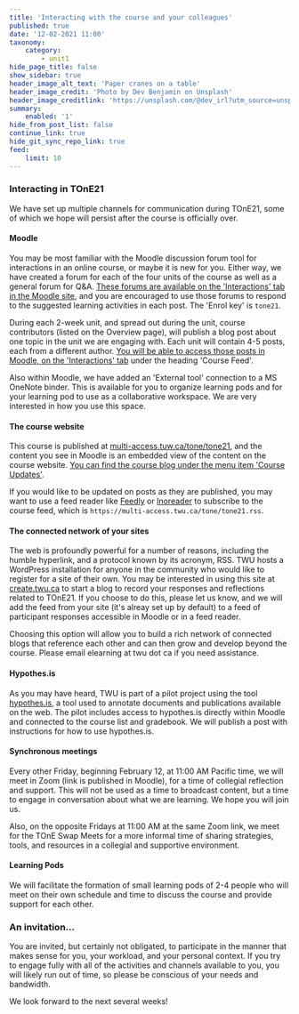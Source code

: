 ```yaml
---
title: 'Interacting with the course and your colleagues'
published: true
date: '12-02-2021 11:00'
taxonomy:
    category:
        - unit1
hide_page_title: false
show_sidebar: true
header_image_alt_text: 'Paper cranes on a table'
header_image_credit: 'Photo by Dev Benjamin on Unsplash'
header_image_creditlink: 'https://unsplash.com/@dev_irl?utm_source=unsplash&amp;utm_medium=referral&amp;utm_content=creditCopyText'
summary:
    enabled: '1'
hide_from_post_list: false
continue_link: true
hide_git_sync_repo_link: true
feed:
    limit: 10
---
```


### Interacting in TOnE21

We have set up multiple channels for communication during TOnE21, some of which we hope will persist after the course is officially over.

#### Moodle
You may be most familiar with the Moodle discussion forum tool for interactions in an online course, or maybe it is new for you. Either way, we have created a forum for each of the four units of the course as well as a general forum for Q&A. [These forums are available on the 'Interactions' tab in the Moodle site](https://learn.twu.ca/course/view.php?id=17949&section=2), and you are encouraged to use those forums to respond to the suggested learning activities in each post. The 'Enrol key' is `tone21`.

During each 2-week unit, and spread out during the unit, course contributors (listed on the Overview page), will publish a blog post about one topic in the unit we are engaging with. Each unit will contain 4-5 posts, each from a different author. [You will be able to access those posts in Moodle, on the 'Interactions' tab](https://learn.twu.ca/course/view.php?id=17949&section=2) under the heading 'Course Feed'.

Also within Moodle, we have added an 'External tool' connection to a MS OneNote binder. This is available for you to organize learning pods and for your learning pod to use as a collaborative workspace. We are very interested in how you use this space.

#### The course website

This course is published at [multi-access.tuw.ca/tone/tone21](https://multi-access.tuw.ca/tone/tone21), and the content you see in Moodle is an embedded view of the content on the course website. [You can find the course blog under the menu item 'Course Updates'](https://multi-access.twu.ca/tone/tone21/blog).

If you would like to be updated on posts as they are published, you may want to use a feed reader like [Feedly](https://feedly.com) or [Inoreader](https://inoreader.com) to subscribe to the course feed, which is `https://multi-access.twu.ca/tone/tone21.rss`.

#### The connected network of your sites
The web is profoundly powerful for a number of reasons, including the humble hyperlink, and a protocol known by its acronym, RSS. TWU hosts a WordPress installation for anyone in the community who would like to register for a site of their own. You may be interested in using this site at [create.twu.ca](https://create.twu.ca) to start a blog to record your responses and reflections related to TOnE21. If you choose to do this, please let us know, and we will add the feed from your site (it's alreay set up by default) to a feed of participant responses accessible in Moodle or in a feed reader.

Choosing this option will allow you to build a rich network of connected blogs that reference each other and can then grow and develop beyond the course. Please email elearning at twu dot ca if you need assistance.

#### Hypothes.is

As you may have heard, TWU is part of a pilot project using the tool [hypothes.is](https://hypothes.is), a tool used to annotate documents and publications available on the web. The pilot includes access to hypothes.is directly within Moodle and connected to the course list and gradebook. We will publish a post with instructions for how to use hypothes.is.

#### Synchronous meetings

Every other Friday, beginning February 12, at 11:00 AM Pacific time, we will meet in Zoom (link is published in Moodle), for a time of collegial reflection and support. This will not be used as a time to broadcast content, but a time to engage in conversation about what we are learning. We hope you will join us.

Also, on the opposite Fridays at 11:00 AM at the same Zoom link, we meet for the TOnE Swap Meets for a more informal time of sharing strategies, tools, and resources in a collegial and supportive environment.

#### Learning Pods
We will facilitate the formation of small learning pods of 2-4 people who will meet on their own schedule and time to discuss the course and provide support for each other.

### An invitation...
You are invited, but certainly not obligated, to participate in the manner that makes sense for you, your workload, and your personal context. If you try to engage fully with all of the activities and channels available to you, you will likely run out of time, so please be conscious of your needs and bandwidth.

We look forward to the next several weeks!
